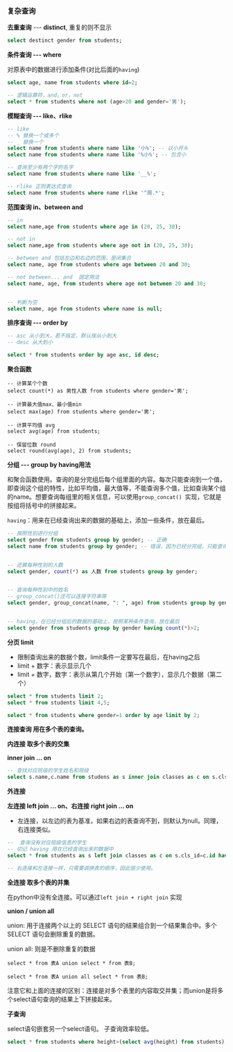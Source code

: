 ### 复杂查询

**去重查询** --- **distinct**, 重复的则不显示

```sql
select destinct gender from students;
```

**条件查询 --- where**

对原表中的数据进行添加条件(对比后面的`having`)

```sql
select age, name from students where id=2;

-- 逻辑运算符，and，or，not
select * from students where not (age>20 and gender='男');

```



**模糊查询 --- like、rlike**

```sql
-- like
-- % 替换一个或多个
-- _ 替换一个
select name from students where name like '小%'; -- 以小开头
select name from students where name like '%小%'; -- 包含小

-- 查询至少有两个字的名字
select name from students where name like '__%';

-- rlike 正则表达式查询
select name from students where name rlike '^周.*';
```



**范围查询  in、between  and**

```sql 
-- in
select name,age from students where age in (20, 25, 30);

-- not in
select name,age from students where age not in (20, 25, 30);

-- between and 包括左边和右边的范围，是闭集合
select name, age from students where age between 20 and 30;

-- not between... and  固定用法
select name, age, from students where age not between 20 and 30;


-- 判断为空
select name, age from students where name is null;

```



**排序查询 --- order by**

```sql
-- asc 从小到大，若不指定，默认按从小到大
-- desc 从大到小

select * from students order by age asc, id desc;
```



**聚合函数**

```mysql
-- 计算某个个数
select count(*) as 男性人数 from students where gender='男';

-- 计算最大值max、最小值min
select max(age) from students where gender='男';

-- 计算平均值 avg
select avg(age) from students;

-- 保留位数 round
select round(avg(age), 2) from students;

```



**分组 --- group by      having用法**

和聚合函数使用。查询的是分完组后每个组里面的内容。每次只能查询到一个值，即查询这个组的特性，比如平均值，最大值等，不能查询多个值，比如查询某个组的name。想要查询每组里的相关信息，可以使用`group_concat() `实现，它就是按组将括号中的拼接起来。

`having`：用来在已经查询出来的数据的基础上，添加一些条件，放在最后。 

```sql
-- 按照性别进行分组
select gender from students group by gender; -- 正确
select name from students group by gender; -- 错误，因为已经分完组，只能查询能唯一标识组的特性，因为每个组有多个人，并不能使用某个人的姓名代表这整个组


-- 还算每种性别的人数
select gender, count(*) as 人数 from students group by gender;


-- 查询每种性别中的姓名
-- group_concat()还可以连接字符串等
select gender, group_concat(name, ": ", age) from students group by gender;


-- having，在已经分组后的数据的基础上，按照某种条件查询，放在最后 
select gender from students group by gender having count(*)>2;

```



**分页  limit**

- 限制查询出来的数据个数，limit条件一定要写在最后，在having之后
- limit + 数字：表示显示几个
- limit + 数字，数字：表示从第几个开始（第一个数字），显示几个数据（第二个）

```sql 
select * from students limit 2;
select * from students limit 4,5;

select * from students where gender=1 order by age limit by 2;
```



**连接查询  用在多个表的查询。**

**内连接 取多个表的交集**

**inner  join ... on**

``` sql
-- 查找对应班级的学生姓名和班级
select s.name,c.name from studens as s inner join classes as c on s.cls_id=c.id; 
```

**外连接**

**左连接 left join ... on、右连接 right join ... on**

- 左连接，以左边的表为基准，如果右边的表查询不到，则默认为null。同理，右连接类似。

```sql 
--  查询没有对应班级信息的学生
-- 切记 having 用在已经查询出来的数据中
select * from students as s left join classes as c on s.cls_id=c.id having c.id is null;

-- 右连接和左连接一样，只需要调换表的顺序，因此很少使用。
```

**全连接  取多个表的并集**

在python中没有全连接。可以通过`left join + right join` 实现

 

**union / union all**

union: 用于连接两个以上的 SELECT 语句的结果组合到一个结果集合中。多个 SELECT 语句会删除重复的数据。 

union all: 则是不删除重复的数据

```mysql
select * from 表A union select * from 表B;

select * from 表A union all select * from 表B;
```

注意它和上面的连接的区别：连接是对多个表里的内容取交并集；而union是将多个select语句查询的结果上下拼接起来。



**子查询**

select语句嵌套另一个select语句。 子查询效率较低。

```sql
select * from students where height>(select avg(height) from students);
```



